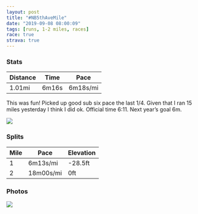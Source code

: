 ```yaml
---
layout: post
title: "#NB5thAveMile"
date: "2019-09-08 08:00:09"
tags: [runs, 1-2 miles, races]
race: true
strava: true
---
```


### Stats

| Distance | Time | Pace |
|----------|------|------|
|1.01mi|6m16s|6m18s/mi|

This was fun! Picked up good sub six pace the last 1/4. Given that I ran 15 miles yesterday I think I did ok. Official time 6:11. Next year’s goal 6m.

<img src='https://maps.googleapis.com/maps/api/staticmap?maptype=roadmap&path=enc:mi{wFz|lbMRJHNNNl@RPP\n@RP^h@r@l@r@\h@PNLPBTR\Jl@XX\HFDFlAn@~AhAl@XRXLDRRDBL?DFJDBFJHLTt@r@PBDD^Lt@l@z@\V@VD@CH@@ICNFd@NV`@h@LBJFLB|BpAhBj@d@b@RFLHRDNLXZVz@JJd@NFHl@LLDXV\RXd@PDLTTRx@X^VTJZZPJPFLB~@bAN?NFl@HNHRTFP^b@ZLLL|@XjAfAPDd@VRZ&key=AIzaSyC1MId7bFpkLXNAaYhBSTb8jLyiSqzbDtM&size=800x800&markers=color:yellow|label:S|40.77735,-73.96318&markers=color:green|label:F|40.76463999999995,-73.97265'>

### Splits

| Mile | Pace | Elevation |
|------|------|-----------|
|1|6m13s/mi|-28.5ft|
|2|18m00s/mi|0ft|

### Photos
<img src='https://dgtzuqphqg23d.cloudfront.net/rEjtTLA7i7atwEhuCn2vlu8gdzd7HlR-8hODQdOIuvo-768x576.jpg'>
